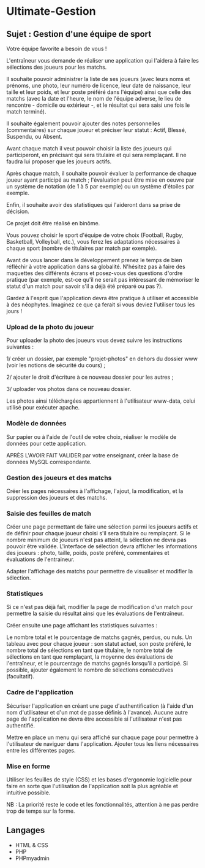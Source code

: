 # Ultimate-Gestion

## Sujet : Gestion d'une équipe de sport

Votre équipe favorite a besoin de vous !

L'entraîneur vous demande de réaliser une application qui l'aidera à faire les sélections des joueurs pour les matchs.

Il souhaite pouvoir administrer la liste de ses joueurs (avec leurs noms et prénoms, une photo, leur numéro de licence, leur date de naissance, leur taille et leur poids, et leur poste préféré dans l'équipe) ainsi que celle des matchs (avec la date et l'heure, le nom de l'équipe adverse, le lieu de rencontre - domicile ou extérieur -, et le résultat qui sera saisi une fois le match terminé).

Il souhaite également pouvoir ajouter des notes personnelles (commentaires) sur chaque joueur et préciser leur statut : Actif, Blessé, Suspendu, ou Absent.

Avant chaque match il veut pouvoir choisir la liste des joueurs qui participeront, en précisant qui sera titulaire et qui sera remplaçant. Il ne faudra lui proposer que les joueurs actifs.

Après chaque match, il souhaite pouvoir évaluer la performance de chaque joueur ayant participé au match ; l'évaluation peut être mise en oeuvre par un système de notation (de 1 à 5 par exemple) ou un système d'étoiles par exemple.

Enfin, il souhaite avoir des statistiques qui l'aideront dans sa prise de décision.

 

Ce projet doit être réalisé en binôme.

Vous pouvez choisir le sport d'équipe de votre choix (Football, Rugby, Basketball, Volleyball, etc.), vous ferez les adaptations nécessaires à chaque sport (nombre de titulaires par match par exemple).

Avant de vous lancer dans le développement prenez le temps de bien réfléchir à votre application dans sa globalité. N'hésitez pas à faire des maquettes des différents écrans et posez-vous des questions d'ordre pratique (par exemple, est-ce qu'il ne serait pas intéressant de mémoriser le statut d'un match pour savoir s'il a déjà été préparé ou pas ?).

Gardez à l'esprit que l'application devra être pratique à utiliser et accessible à des néophytes. Imaginez ce que ça ferait si vous deviez l'utiliser tous les jours !


### Upload de la photo du joueur

Pour uploader la photo des joueurs vous devez suivre les instructions suivantes :

1/ créer un dossier, par exemple "projet-photos" en dehors du dossier www (voir les notions de sécurité du cours) ;

2/ ajouter le droit d'écriture à ce nouveau dossier pour les autres ;

3/ uploader vos photos dans ce nouveau dossier.

Les photos ainsi téléchargées appartiennent à l'utilisateur www-data, celui utilisé pour exécuter apache.

### Modèle de données

Sur papier ou à l'aide de l'outil de votre choix, réaliser le modèle de données pour cette application.

APRÈS L'AVOIR FAIT VALIDER par votre enseignant, créer la base de données MySQL correspondante.

 

### Gestion des joueurs et des matchs

Créer les pages nécessaires à l'affichage, l'ajout, la modification, et la suppression des joueurs et des matchs.

 

### Saisie des feuilles de match

Créer une page permettant de faire une sélection parmi les joueurs actifs et de définir pour chaque joueur choisi s'il sera titulaire ou remplaçant. Si le nombre minimum de joueurs n'est pas atteint, la sélection ne devra pas pouvoir être validée. L'interface de sélection devra afficher les informations des joueurs : photo, taille, poids, poste préféré, commentaires et évaluations de l'entraineur.

Adapter l'affichage des matchs pour permettre de visualiser et modifier la sélection.

 

### Statistiques

Si ce n'est pas déjà fait, modifier la page de modification d'un match pour permettre la saisie du résultat ainsi que les évaluations de l'entraîneur.

Créer ensuite une page affichant les statistiques suivantes :

Le nombre total et le pourcentage de matchs gagnés, perdus, ou nuls.
Un tableau avec pour chaque joueur : son statut actuel, son poste préféré, le nombre total de sélections en tant que titulaire, le nombre total de sélections en tant que remplaçant, la moyenne des évaluations de l'entraîneur, et le pourcentage de matchs gagnés lorsqu'il a participé.
Si possible, ajouter également le nombre de sélections consécutives (facultatif).
 

### Cadre de l'application

Sécuriser l'application en créant une page d'authentification (à l'aide d'un nom d'utilisateur et d'un mot de passe définis à l'avance). Aucune autre page de l'application ne devra être accessible si l'utilisateur n'est pas authentifié.

Mettre en place un menu qui sera affiché sur chaque page pour permettre à l'utilisateur de naviguer dans l'application. Ajouter tous les liens nécessaires entre les différentes pages.

 

### Mise en forme

Utiliser les feuilles de style (CSS) et les bases d'ergonomie logicielle pour faire en sorte que l'utilisation de l'application soit la plus agréable et intuitive possible.

NB : La priorité reste le code et les fonctionnalités, attention à ne pas perdre trop de temps sur la forme.

## Langages

- HTML & CSS
- PHP
- PHPmyadmin
